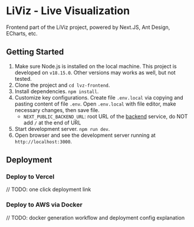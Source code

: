 # LiViz - Live Visualization

Frontend part of the LiViz project, powered by Next.JS, Ant Design, ECharts, etc.

## Getting Started

1. Make sure Node.js is installed on the local machine. This project is developed on `v18.15.0`. Other versions may works as well, but not tested.
2. Clone the project and `cd lvz-frontend`.
3. Install dependencies. `npm install`.
4. Customize key configurations. Create file `.env.local` via copying and pasting content of file `.env`. Open `.env.local` with file editor, make necessary changes, then save file.
    - `NEXT_PUBLIC_BACKEND_URL`: root URL of the [backend](https://github.com/LiViz-cc/lvz-backend-v2) service, do NOT add `/` at the end of URL
5. Start development server. `npm run dev`.
6. Open browser and see the development server running at `http://localhost:3000`.

## Deployment

### Deploy to Vercel

// TODO: one click deployment link

### Deploy to AWS via Docker

// TODO: docker generation workflow and deployment config explanation
